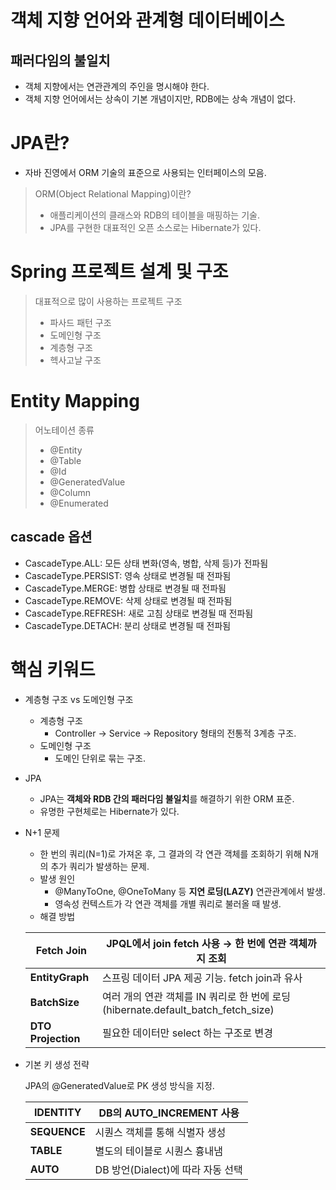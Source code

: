 # 객체 지향 언어와 관계형 데이터베이스

## 패러다임의 불일치

- 객체 지향에서는 연관관계의 주인을 명시해야 한다.
- 객체 지향 언어에서는 상속이 기본 개념이지만, RDB에는 상속 개념이 없다.

# JPA란?

- 자바 진영에서 ORM 기술의 표준으로 사용되는 인터페이스의 모음.

> ORM(Object Relational Mapping)이란?
> - 애플리케이션의 클래스와 RDB의 테이블을 매핑하는 기술.
> - JPA를 구현한 대표적인 오픈 소스로는 Hibernate가 있다.

# Spring 프로젝트 설계 및 구조

> 대표적으로 많이 사용하는 프로젝트 구조
> - 파사드 패턴 구조
> - 도메인형 구조
> - 계층형 구조
> - 헥사고날 구조 

# Entity Mapping

> 어노테이션 종류
> - @Entity
> - @Table 
> - @Id 
> - @GeneratedValue 
> - @Column 
> - @Enumerated

## cascade 옵션

- CascadeType.ALL: 모든 상태 변화(영속, 병합, 삭제 등)가 전파됨
- CascadeType.PERSIST: 영속 상태로 변경될 때 전파됨
- CascadeType.MERGE: 병합 상태로 변경될 때 전파됨
- CascadeType.REMOVE: 삭제 상태로 변경될 때 전파됨
- CascadeType.REFRESH: 새로 고침 상태로 변경될 때 전파됨
- CascadeType.DETACH: 분리 상태로 변경될 때 전파됨

# 핵심 키워드

- 계층형 구조 vs 도메인형 구조
    - 계층형 구조
        - Controller → Service → Repository 형태의 전통적 3계층 구조.
    - 도메인형 구조
        - 도메인 단위로 묶는 구조.

- JPA
    - JPA는 **객체와 RDB 간의 패러다임 불일치**를 해결하기 위한 ORM 표준.
    - 유명한 구현체로는 Hibernate가 있다.

- N+1 문제
    - 한 번의 쿼리(N=1)로 가져온 후, 그 결과의 각 연관 객체를 조회하기 위해 N개의 추가 쿼리가 발생하는 문제.
    - 발생 원인
        - @ManyToOne, @OneToMany 등 **지연 로딩(LAZY)** 연관관계에서 발생.
        - 영속성 컨텍스트가 각 연관 객체를 개별 쿼리로 불러올 때 발생.
    - 해결 방법

  | **Fetch Join** | JPQL에서 join fetch 사용 → 한 번에 연관 객체까지 조회 |
  | --- | --- |
  | **EntityGraph** | 스프링 데이터 JPA 제공 기능. fetch join과 유사 |
  | **BatchSize** | 여러 개의 연관 객체를 IN 쿼리로 한 번에 로딩 (hibernate.default_batch_fetch_size) |
  | **DTO Projection** | 필요한 데이터만 select 하는 구조로 변경 |
- 기본 키 생성 전략

  JPA의 @GeneratedValue로 PK 생성 방식을 지정.

  | **IDENTITY** | DB의 AUTO_INCREMENT 사용 |
  | --- | --- |
  | **SEQUENCE** | 시퀀스 객체를 통해 식별자 생성 |
  | **TABLE** | 별도의 테이블로 시퀀스 흉내냄 |
  | **AUTO** | DB 방언(Dialect)에 따라 자동 선택 |